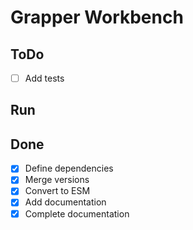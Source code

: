 # Grapper Workbench

## ToDo

- [ ] Add tests

## Run


## Done

- [x] Define dependencies
- [x] Merge versions
- [x] Convert to ESM
- [x] Add documentation
- [x] Complete documentation
